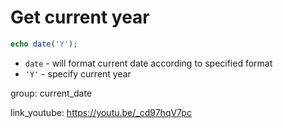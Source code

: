 # Get current year

```php
echo date('Y');
```

- `date` - will format current date according to specified format
- `'Y'` - specify current year

group: current_date


link_youtube: https://youtu.be/_cd97hqV7pc
